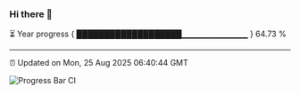 ### Hi there 👋

⏳ Year progress { ███████████████████▁▁▁▁▁▁▁▁▁▁▁ } 64.73 %

---

⏰ Updated on Mon, 25 Aug 2025 06:40:44 GMT

![Progress Bar CI](https://github.com/DhruviPatel157/GitHub-Actions-Demo/workflows/Progress%20Bar%20CI/badge.svg)

